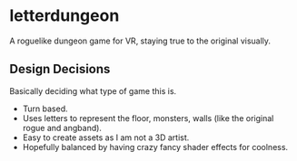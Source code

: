# letterdungeon
A roguelike dungeon game for VR, staying true to the original visually.

## Design Decisions
Basically deciding what type of game this is.
* Turn based.
* Uses letters to represent the floor, monsters, walls (like the original rogue and angband).
 * Easy to create assets as I am not a 3D artist.
 * Hopefully balanced by having crazy fancy shader effects for coolness.
